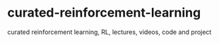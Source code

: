 # curated-reinforcement-learning
curated reinforcement learning, RL, lectures, videos, code and project 
